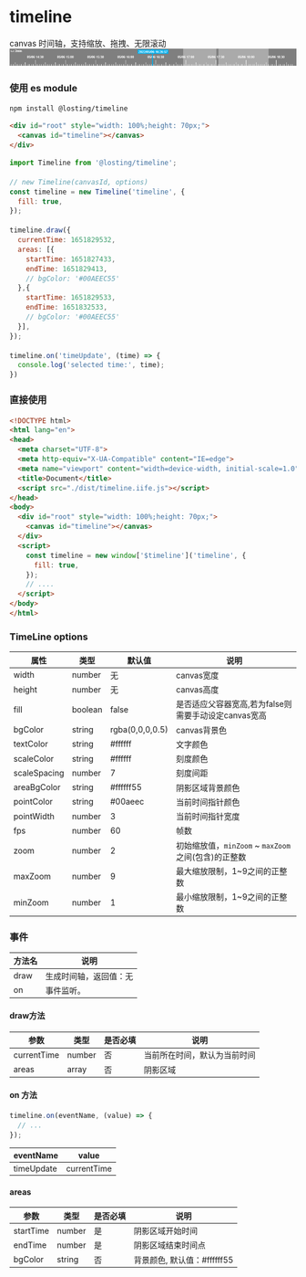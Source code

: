 <!--
 * @Author: losting
 * @Date: 2022-05-07 15:31:25
 * @LastEditTime: 2022-11-14 17:51:32
 * @LastEditors: thelostword
 * @Description: 
 * @FilePath: \timeline\README.md
-->
# timeline
canvas 时间轴，支持缩放、拖拽、无限滚动
![preview](./example/demo.png)

### 使用 es module
``` shell
npm install @losting/timeline
```
``` html
<div id="root" style="width: 100%;height: 70px;">
  <canvas id="timeline"></canvas>
</div>
```

``` JavaScript
import Timeline from '@losting/timeline';

// new Timeline(canvasId, options)
const timeline = new Timeline('timeline', {
  fill: true,
});

timeline.draw({
  currentTime: 1651829532,
  areas: [{
    startTime: 1651827433,
    endTime: 1651829413,
    // bgColor: '#00AEEC55'
  },{
    startTime: 1651829533,
    endTime: 1651832533,
    // bgColor: '#00AEEC55'
  }],
});

timeline.on('timeUpdate', (time) => {
  console.log('selected time:', time);
})
```

### 直接使用
``` html
<!DOCTYPE html>
<html lang="en">
<head>
  <meta charset="UTF-8">
  <meta http-equiv="X-UA-Compatible" content="IE=edge">
  <meta name="viewport" content="width=device-width, initial-scale=1.0">
  <title>Document</title>
  <script src="./dist/timeline.iife.js"></script>
</head>
<body>
  <div id="root" style="width: 100%;height: 70px;">
    <canvas id="timeline"></canvas>
  </div>
  <script>
    const timeline = new window['$timeline']('timeline', {
      fill: true,
    });
    // ....
  </script>
</body>
</html>
```

### TimeLine options
| 属性 | 类型 | 默认值 | 说明 |
| --- | --- | --- | --- |
| width | number | 无 | canvas宽度 |
| height | number | 无 | canvas高度 |
| fill | boolean | false | 是否适应父容器宽高,若为false则需要手动设定canvas宽高 |
| bgColor | string | rgba(0,0,0,0.5) | canvas背景色 |
| textColor | string | #ffffff | 文字颜色 |
| scaleColor | string | #ffffff | 刻度颜色 |
| scaleSpacing | number | 7 | 刻度间距 |
| areaBgColor | string | #ffffff55 | 阴影区域背景颜色 |
| pointColor | string | #00aeec | 当前时间指针颜色 |
| pointWidth | number | 3 | 当前时间指针宽度 |
| fps | number | 60 | 帧数 |
| zoom | number | 2 | 初始缩放值，`minZoom` ~ `maxZoom` 之间(包含)的正整数 |
| maxZoom | number | 9 | 最大缩放限制，1~9之间的正整数 |
| minZoom | number | 1 | 最小缩放限制，1~9之间的正整数 |


### 事件

| 方法名 | 说明 |
| --- | --- |
| draw | 生成时间轴，返回值：无 |
| on | 事件监听。 |

#### draw方法
| 参数 | 类型 | 是否必填 | 说明 |
| --- | --- | --- | --- |
| currentTime | number | 否 | 当前所在时间，默认为当前时间 |
| areas | array | 否 | 阴影区域 |

#### on 方法
``` js
timeline.on(eventName, (value) => {
  // ...
});
```
| eventName | value |
| --- | --- |
| timeUpdate | currentTime |


#### areas
| 参数 | 类型 | 是否必填 | 说明 |
| --- | --- | --- | --- |
| startTime | number | 是 | 阴影区域开始时间 |
| endTime | number | 是 | 阴影区域结束时间点 |
| bgColor | string | 否 | 背景颜色, 默认值：#ffffff55 |

